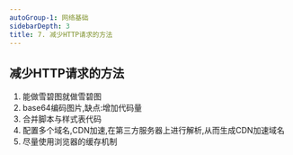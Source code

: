```yaml
---
autoGroup-1: 网络基础
sidebarDepth: 3
title: 7. 减少HTTP请求的方法
---
```


## 减少HTTP请求的方法
1. 能做雪碧图就做雪碧图
2. base64编码图片,缺点:增加代码量
3. 合并脚本与样式表代码
4. 配置多个域名,CDN加速,在第三方服务器上进行解析,从而生成CDN加速域名
5. 尽量使用浏览器的缓存机制

